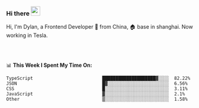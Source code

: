 ### Hi there <img src="https://media.giphy.com/media/hvRJCLFzcasrR4ia7z/giphy.gif" width="25px">

<!-- ![visitors](https://visitor-badge.glitch.me/badge?page_id=dislfyer.dislfyer) -->

Hi, I'm Dylan, a Frontend Developer 🚀 from China, 🏠 base in shanghai. Now working in Tesla.

<br/>
<br/>

📊 **This Week I Spent My Time On:**


<!--START_SECTION:waka-->

```text
TypeScript                          ████████████████████▓░░░░  82.22%
JSON                                █▓░░░░░░░░░░░░░░░░░░░░░░░  6.56%
CSS                                 █░░░░░░░░░░░░░░░░░░░░░░░░  3.11%
JavaScript                          ▓░░░░░░░░░░░░░░░░░░░░░░░░  2.1%
Other                               ▒░░░░░░░░░░░░░░░░░░░░░░░░  1.58%
```

<!--END_SECTION:waka-->

<!--
**About Me:**
 -->
